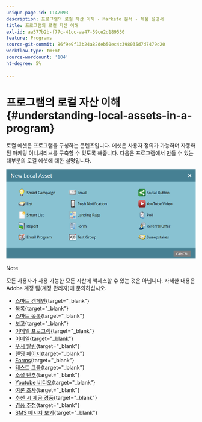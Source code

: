 ```yaml
---
unique-page-id: 1147093
description: 프로그램의 로컬 자산 이해 - Marketo 문서 - 제품 설명서
title: 프로그램의 로컬 자산 이해
exl-id: aa577b2b-f77c-41cc-aa47-59ce2d189530
feature: Programs
source-git-commit: 86f9e9f13b24a82deb50ec4c398035d7d7479d20
workflow-type: tm+mt
source-wordcount: '104'
ht-degree: 5%

---
```


# 프로그램의 로컬 자산 이해 {#understanding-local-assets-in-a-program}

로컬 에셋은 프로그램을 구성하는 콘텐츠입니다. 에셋은 사용자 정의가 가능하며 자동화된 마케팅 이니셔티브를 구축할 수 있도록 해줍니다. 다음은 프로그램에서 만들 수 있는 대부분의 로컬 에셋에 대한 설명입니다.

![](assets/one.png)

>[!NOTE]
>
>모든 사용자가 사용 가능한 모든 자산에 액세스할 수 있는 것은 아닙니다. 자세한 내용은 Adobe 계정 팀(계정 관리자)에 문의하십시오.

* [스마트 캠페인](/help/marketo/product-docs/core-marketo-concepts/smart-campaigns/creating-a-smart-campaign/understanding-batch-and-trigger-smart-campaigns.md){target="_blank"}
* [목록](/help/marketo/product-docs/core-marketo-concepts/smart-lists-and-static-lists/static-lists/understanding-static-lists.md){target="_blank"}
* [스마트 목록](/help/marketo/product-docs/core-marketo-concepts/smart-lists-and-static-lists/creating-a-smart-list/create-a-smart-list.md){target="_blank"}
* [보고](/help/marketo/product-docs/reporting/basic-reporting/report-types/report-type-overview.md){target="_blank"}
* [이메일 프로그램](/help/marketo/product-docs/email-marketing/email-programs/creating-an-email-program/understanding-email-programs.md){target="_blank"}
* [이메일](/help/marketo/product-docs/email-marketing/email-programs/email-program-actions/create-an-email-for-an-email-program.md){target="_blank"}
* [푸시 알림](/help/marketo/product-docs/mobile-marketing/push-notifications/understanding-push-notifications.md){target="_blank"}
* [랜딩 페이지](/help/marketo/product-docs/demand-generation/landing-pages/understanding-landing-pages/understanding-free-form-vs-guided-landing-pages.md){target="_blank"}
* [Forms](/help/marketo/product-docs/demand-generation/forms/creating-a-form/create-a-form.md){target="_blank"}
* [테스트 그룹](/help/marketo/product-docs/demand-generation/landing-pages/understanding-landing-pages/landing-page-test-groups.md){target="_blank"}
* [소셜 단추](/help/marketo/product-docs/demand-generation/landing-pages/free-form-landing-pages/add-a-social-button-to-a-free-form-landing-page.md){target="_blank"}
* [Youtube 비디오](/help/marketo/product-docs/demand-generation/social/social-functions/add-a-video.md){target="_blank"}
* [여론 조사](/help/marketo/product-docs/demand-generation/social/creating-a-poll/create-a-poll.md){target="_blank"}
* [추천 시 제공 경품](/help/marketo/product-docs/demand-generation/social/referral-offers/create-a-referral-offer.md){target="_blank"}
* [경품 추첨](/help/marketo/product-docs/demand-generation/social/sweepstakes/create-sweepstakes.md){target="_blank"}
* [SMS 메시지 보기](/help/marketo/product-docs/mobile-marketing/vibes-sms-messages/create-a-vibes-sms-message.md){target="_blank"}
